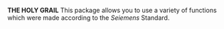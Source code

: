 <b>THE HOLY GRAIL</b>
This package allows you to use a variety of functions which were made according to the *Seiemens* Standard.